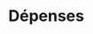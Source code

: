 # Dépenses








































































































